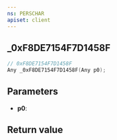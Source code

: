 ```yaml
---
ns: PERSCHAR
apiset: client
---
```

## _0xF8DE7154F7D1458F

```c
// 0xF8DE7154F7D1458F
Any _0xF8DE7154F7D1458F(Any p0);
```


## Parameters
* **p0**:

## Return value

